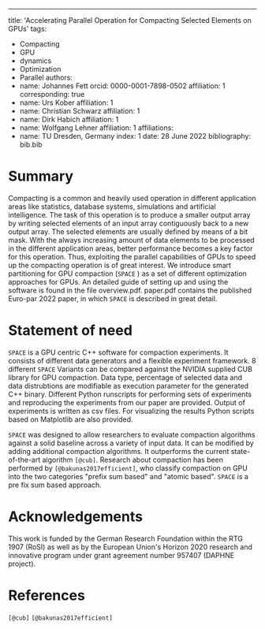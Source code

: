 ---
title: 'Accelerating Parallel Operation for Compacting Selected Elements on GPUs'
tags:
  - Compacting
  - GPU
  - dynamics
  - Optimization
  - Parallel
authors:
  - name: Johannes Fett
    orcid: 0000-0001-7898-0502 
    affiliation: 1
    corresponding: true
  - name: Urs Kober 
    affiliation: 1
  - name: Christian Schwarz 
    affiliation: 1
  - name: Dirk Habich
    affiliation: 1
  - name: Wolfgang Lehner
    affiliation: 1
affiliations:
  - name: TU Dresden, Germany
    index: 1 
date: 28 June 2022
bibliography: bib.bib

# Summary

Compacting is a common and heavily used operation in different application areas like statistics, database systems, simulations and
artificial intelligence. The task of this operation is to produce a smaller output array by writing selected elements of an input array contiguously
back to a new output array. The selected elements are usually defined by means of a bit mask. With the always increasing amount of data
elements to be processed in the different application areas, better performance becomes a key factor for this operation. Thus, exploiting the
parallel capabilities of GPUs to speed up the compacting operation is of great interest. We introduce smart partitioning for GPU compaction (`SPACE` ) as a set of different optimization approaches for GPUs. An detailed guide of setting up and using the software is found in the file overview.pdf. paper.pdf contains the published Euro-par 2022 paper, in which `SPACE`  is described in great detail.

# Statement of need

`SPACE` is a GPU centric C++ software for compaction experiments. It consists of different data generators and a flexible experiment framework.
8 different `SPACE` Variants can be compared against the NVIDIA supplied CUB library for GPU compaction. Data type, percentage of selected data and data distrubtions are modifiable as execution parameter for the generated C++ binary. Different Python runscripts for performing sets of experiments and reproducing the experiments from our paper are provided. Output of experiments is written as csv files. For visualizing the results Python scripts based on Matplotlib are also provided. 

`SPACE` was designed to allow researchers to evaluate compaction algorithms against a solid baseline across a variety of input data. It can be modified by adding additional compaction algorithms. It outperforms the current state-of-the-art algorithm `[@cub]`. Research about compaction has been performed by `[@bakunas2017efficient]`, who classify compaction on GPU into the two categories "prefix sum based" and "atomic based". `SPACE` is a pre fix sum based approach.

# Acknowledgements

This work is funded by the German Research Foundation within the RTG 1907 (RoSI) as well as by the European Union's Horizon 2020 research and innovative program under grant agreement number 957407 (DAPHNE project).

# References
`[@cub]` 
`[@bakunas2017efficient]`
